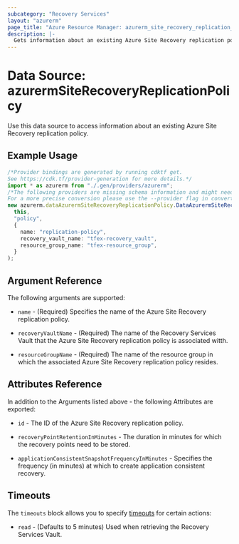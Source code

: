 ```yaml
---
subcategory: "Recovery Services"
layout: "azurerm"
page_title: "Azure Resource Manager: azurerm_site_recovery_replication_policy"
description: |-
  Gets information about an existing Azure Site Recovery replication policy.
---
```


# Data Source: azurermSiteRecoveryReplicationPolicy

Use this data source to access information about an existing Azure Site Recovery replication policy.

## Example Usage

```typescript
/*Provider bindings are generated by running cdktf get.
See https://cdk.tf/provider-generation for more details.*/
import * as azurerm from "./.gen/providers/azurerm";
/*The following providers are missing schema information and might need manual adjustments to synthesize correctly: azurerm.
For a more precise conversion please use the --provider flag in convert.*/
new azurerm.dataAzurermSiteRecoveryReplicationPolicy.DataAzurermSiteRecoveryReplicationPolicy(
  this,
  "policy",
  {
    name: "replication-policy",
    recovery_vault_name: "tfex-recovery_vault",
    resource_group_name: "tfex-resource_group",
  }
);

```

## Argument Reference

The following arguments are supported:

*   `name` - (Required) Specifies the name of the Azure Site Recovery replication policy.

*   `recoveryVaultName` - (Required) The name of the Recovery Services Vault that the Azure Site Recovery replication policy is associated witth.

*   `resourceGroupName` - (Required) The name of the resource group in which the associated Azure Site Recovery replication policy resides.

## Attributes Reference

In addition to the Arguments listed above - the following Attributes are exported:

*   `id` - The ID of the Azure Site Recovery replication policy.

*   `recoveryPointRetentionInMinutes` - The duration in minutes for which the recovery points need to be stored.

*   `applicationConsistentSnapshotFrequencyInMinutes` - Specifies the frequency (in minutes) at which to create application consistent recovery.

## Timeouts

The `timeouts` block allows you to specify [timeouts](https://www.terraform.io/language/resources/syntax#operation-timeouts) for certain actions:

* `read` - (Defaults to 5 minutes) Used when retrieving the Recovery Services Vault.
